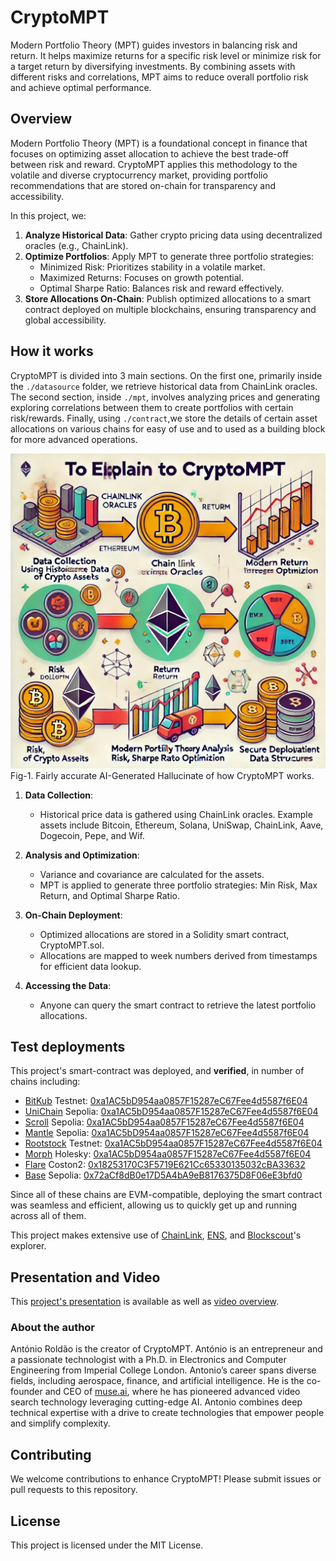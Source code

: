 # CryptoMPT

Modern Portfolio Theory (MPT) guides investors in balancing risk and return. It helps maximize returns for a specific risk level or minimize risk for a target return by diversifying investments. By combining assets with different risks and correlations, MPT aims to reduce overall portfolio risk and achieve optimal performance.

## Overview

Modern Portfolio Theory (MPT) is a foundational concept in finance that focuses on optimizing asset allocation to achieve the best trade-off between risk and reward. CryptoMPT applies this methodology to the volatile and diverse cryptocurrency market, providing portfolio recommendations that are stored on-chain for transparency and accessibility.

In this project, we:

1. __Analyze Historical Data__: Gather crypto pricing data using decentralized oracles (e.g., ChainLink).
2. __Optimize Portfolios__: Apply MPT to generate three portfolio strategies:
   - Minimized Risk: Prioritizes stability in a volatile market.
   - Maximized Returns: Focuses on growth potential.
   - Optimal Sharpe Ratio: Balances risk and reward effectively. 
3. __Store Allocations On-Chain__: Publish optimized allocations to a smart contract deployed on multiple blockchains, ensuring transparency and global accessibility.

## How it works

CryptoMPT is divided into 3 main sections. On the first one, primarily inside the ```./datasource``` folder, we retrieve historical data from ChainLink oracles. The second section, inside ```./mpt```, involves analyzing prices and generating exploring correlations between them to create portfolios with certain risk/rewards. Finally, using ```./contract```,we store the details of certain asset allocations on various chains for easy of use and to used as a building block for more advanced operations.


![CryptoMPT Explainer](CryptoMPT.webp "CryptoMPT Explainer")
Fig-1. Fairly accurate AI-Generated Hallucinate of how CryptoMPT works.



1. __Data Collection__:

   - Historical price data is gathered using ChainLink oracles. Example assets include Bitcoin, Ethereum, Solana, UniSwap, ChainLink, Aave, Dogecoin, Pepe, and Wif.

2. __Analysis and Optimization__:

   - Variance and covariance are calculated for the assets.
   - MPT is applied to generate three portfolio strategies: Min Risk, Max Return, and Optimal Sharpe Ratio.

3. __On-Chain Deployment__:

   - Optimized allocations are stored in a Solidity smart contract, CryptoMPT.sol.
   - Allocations are mapped to week numbers derived from timestamps for efficient data lookup.

4. __Accessing the Data__:
   - Anyone can query the smart contract to retrieve the latest portfolio allocations.

## Test deployments

This project's smart-contract was deployed, and __verified__, in number of chains including:


  * [BitKub](https://www.bitkub.com/) Testnet: [0xa1AC5bD954aa0857F15287eC67Fee4d5587f6E04](https://testnet.bkcscan.com/address/0xa1AC5bD954aa0857F15287eC67Fee4d5587f6E04?tab=contract)
  * [UniChain](https://www.unichain.org/) Sepolia: [0xa1AC5bD954aa0857F15287eC67Fee4d5587f6E04](https://sepolia.uniscan.xyz/address/0xa1AC5bD954aa0857F15287eC67Fee4d5587f6E04#code)
  * [Scroll](https://scroll.io/) Sepolia: [0xa1AC5bD954aa0857F15287eC67Fee4d5587f6E04](https://sepolia.scrollscan.com/address/0xa1AC5bD954aa0857F15287eC67Fee4d5587f6E04#code)
  * [Mantle](https://www.mantle.xyz/) Sepolia: [0xa1AC5bD954aa0857F15287eC67Fee4d5587f6E04](https://sepolia.mantlescan.xyz/address/0xa1AC5bD954aa0857F15287eC67Fee4d5587f6E04#code)
  * [Rootstock](https://rootstock.io/) Testnet: [0xa1AC5bD954aa0857F15287eC67Fee4d5587f6E04](https://explorer.testnet.rootstock.io/address/0xa1ac5bd954aa0857f15287ec67fee4d5587f6e04?__ctab=Code) 
  * [Morph](https://www.morphl2.io/) Holesky: [0xa1AC5bD954aa0857F15287eC67Fee4d5587f6E04](https://explorer-holesky.morphl2.io/address/0xa1AC5bD954aa0857F15287eC67Fee4d5587f6E04?tab=contract)
  * [Flare](https://flare.network/) Coston2: [0x18253170C3F5719E621Cc65330135032cBA33632](https://coston2-explorer.flare.network/address/0x18253170C3F5719E621Cc65330135032cBA33632?tab=contract)
  * [Base](https://www.base.org/) Sepolia: [0x72aCf8dB0e17D5A4bA9eB8176375D8F06eE3bfd0](https://base-sepolia.blockscout.com/address/0x72aCf8dB0e17D5A4bA9eB8176375D8F06eE3bfd0?tab=contract)

Since all of these chains are EVM-compatible, deploying the smart contract was seamless and efficient, allowing us to quickly get up and running across all of them.

This project makes extensive use of [ChainLink](https://chain.link/), [ENS](https://ens.domains/), and [Blockscout](https://www.blockscout.com/)'s explorer.

## Presentation and Video

This [project's presentation](./CryptoMPT.pdf) is available as well as [video overview](./CryptoMPT.mp4).

### About the author

António Roldão is the creator of CryptoMPT. António is an entrepreneur and a passionate technologist with a Ph.D. in Electronics and Computer Engineering from Imperial College London. Antonio’s career spans diverse fields, including aerospace, finance, and artificial intelligence. He is the co-founder and CEO of [muse.ai](https://muse.ai), where he has pioneered advanced video search technology leveraging cutting-edge AI. Antonio combines deep technical expertise with a drive to create technologies that empower people and simplify complexity.

## Contributing
We welcome contributions to enhance CryptoMPT! Please submit issues or pull requests to this repository.

## License
This project is licensed under the MIT License.

